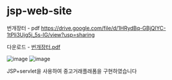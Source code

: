 # jsp-web-site



번개장터 - pdf https://drive.google.com/file/d/1HRydBq-GBjQIYC-1tPli3Ujg5j_5s-lG/view?usp=sharing


다운로드 - [번개장터.pdf](https://github.com/nanandive/jsp-web-site/files/12081847/default.pdf)

![image](https://github.com/nanandive/jsp-web-site/assets/117037428/f9b9eb5f-02e1-4e7c-ae1a-4b8329e8f6df)
![image](https://github.com/nanandive/jsp-web-site/assets/117037428/57d6e5d6-2389-4a7a-8bf4-37e0cc21503d)

JSP+servlet을 사용하여 중고거래플래폼을 구현하였습니다
